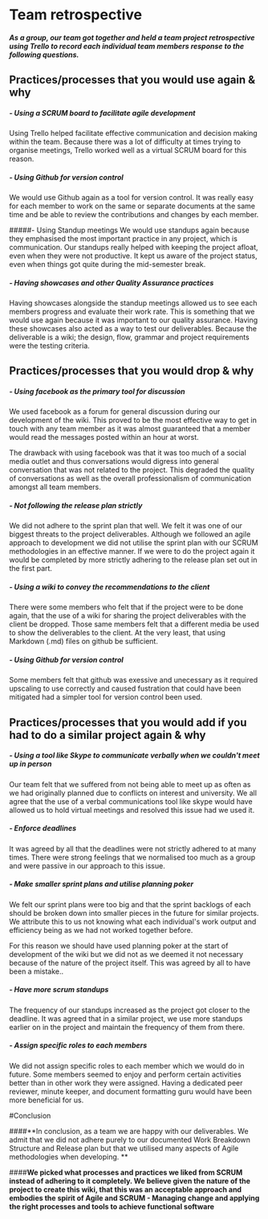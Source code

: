 # Team retrospective

##### As a group, our team got together and held a team project retrospective using Trello to record each individual team members response to the following questions.

## Practices/processes that you would use again & why

##### - Using a SCRUM board to facilitate agile development
Using Trello helped facilitate effective communication and decision making within the team. Because there was a lot of difficulty at times trying to organise meetings, Trello worked well as a virtual SCRUM board for this reason.

##### - Using Github for version control
We would use Github again as a tool for version control. It was really easy for each member to work on the same or separate documents at the same time and be able to review the contributions and changes by each member.

#####- Using Standup meetings
We would use standups again because they emphasised the most important practice in any project, which is communication. Our standups really helped with keeping the project afloat, even when they were not productive. It kept us aware of the project status, even when things got quite during the mid-semester break.

##### - Having showcases and other Quality Assurance practices
Having showcases alongside the standup meetings allowed us to see each members progress and evaluate their work rate. This is something that we would use again because it was important to our quality assurance. Having these showcases also acted as a way to test our deliverables. Because the deliverable is a wiki; the design, flow, grammar and project requirements were the testing criteria.

## Practices/processes that you would drop & why

##### - Using facebook as the primary tool for discussion
We used facebook as a forum for general discussion during our development of the wiki. This proved to be the most effective way to get in touch with any team member as it was almost guaranteed that a member would read the messages posted within an hour at worst.

The drawback with using facebook was that it was too much of a social media outlet and thus conversations would digress into general conversation that was not related to the project. This degraded the quality of conversations as well as the overall professionalism of communication amongst all team members.

##### - Not following the release plan strictly
We did not adhere to the sprint plan that well. We felt it was one of our biggest threats to the project deliverables. Although we followed an agile approach to development we did not utilise the sprint plan with our SCRUM methodologies in an effective manner. If we were to do the project again it would be completed by more strictly adhering to the release plan set out in the first part.

##### - Using a wiki to convey the recommendations to the client
There were some members who felt that if the project were to be done again, that the use of a wiki for sharing the project deliverables with the client be dropped. Those same members felt that a different media be used to show the deliverables to the client. At the very least, that using Markdown (.md) files on github be sufficient.

##### - Using Github for version control
Some members felt that github was exessive and unecessary as it required upscaling to use correctly and caused fustration that could have been mitigated had a simpler tool for version control been used.


## Practices/processes that you would add if you had to do a similar project again & why

##### - Using a tool like Skype to communicate verbally when we couldn't meet up in person
Our team felt that we suffered from not being able to meet up as often as we had originally planned due to conflicts on interest and university. We all agree that the use of a verbal communications tool like skype would have allowed us to hold virtual meetings and resolved this issue had we used it.

##### - Enforce deadlines
It was agreed by all that the deadlines were not strictly adhered to at many times. There were strong feelings that we normalised too much as a group and were passive in our approach to this issue.

##### - Make smaller sprint plans and utilise planning poker
We felt our sprint plans were too big and that the sprint backlogs of each should be broken down into smaller pieces in the future for similar projects. We attribute this to us not knowing what each individual's work output and efficiency being as we had not worked together before. 

For this reason we should have used planning poker at the start of development of the wiki but we did not as we deemed it not necessary because of the nature of the project itself. This was agreed by all to have been a mistake..

##### - Have more scrum standups
The frequency of our standups increased as the project got closer to the deadline. It was agreed that in a similar project, we use more standups earlier on in the project and maintain the frequency of them from there.


##### - Assign specific roles to each members
We did not assign specific roles to each member which we would do in future. Some members seemed to enjoy and perform certain activities better than in other work they were assigned. Having a dedicated peer reviewer, minute keeper, and document formatting guru would have been more beneficial for us.



#Conclusion

####**In conclusion, as a team we are happy with our deliverables. We admit that we did not adhere purely to our documented Work Breakdown Structure and Release plan but that we utilised many aspects of Agile methodologies when developing. **

####**We picked what processes and practices we liked from SCRUM instead of adhering to it completely. We believe given the nature of the project to create this wiki, that this was an acceptable approach and embodies the spirit of Agile and SCRUM - Managing change and applying the right processes and tools to achieve functional software**
